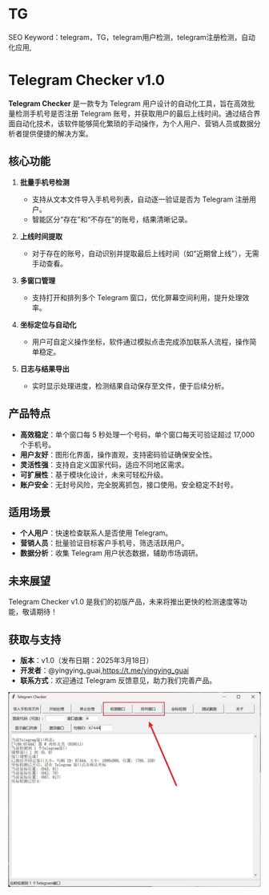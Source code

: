 # TG
SEO Keyword：telegram，TG，telegram用户检测，telegram注册检测，自动化应用,
# Telegram Checker v1.0

**Telegram Checker** 是一款专为 Telegram 用户设计的自动化工具，旨在高效批量检测手机号是否注册 Telegram 账号，并获取用户的最后上线时间。通过结合界面自动化技术，该软件能够简化繁琐的手动操作，为个人用户、营销人员或数据分析者提供便捷的解决方案。

## 核心功能

1. **批量手机号检测**  
   - 支持从文本文件导入手机号列表，自动逐一验证是否为 Telegram 注册用户。  
   - 智能区分“存在”和“不存在”的账号，结果清晰记录。

2. **上线时间提取**  
   - 对于存在的账号，自动识别并提取最后上线时间（如“近期曾上线”），无需手动查看。

3. **多窗口管理**  
   - 支持打开和排列多个 Telegram 窗口，优化屏幕空间利用，提升处理效率。

4. **坐标定位与自动化**  
   - 用户可自定义操作坐标，软件通过模拟点击完成添加联系人流程，操作简单稳定。

5. **日志与结果导出**  
   - 实时显示处理进度，检测结果自动保存至文件，便于后续分析。

## 产品特点

- **高效稳定**：单个窗口每 5 秒处理一个号码，单个窗口每天可验证超过 17,000 个手机号。  
- **用户友好**：图形化界面，操作直观，支持密码验证确保安全性。  
- **灵活性强**：支持自定义国家代码，适应不同地区需求。  
- **可扩展性**：基于模块化设计，未来可轻松升级。
- **账户安全**：无封号风险，完全脱离抓包，接口使用。安全稳定不封号。

## 适用场景

- **个人用户**：快速检查联系人是否使用 Telegram。  
- **营销人员**：批量验证目标客户手机号，筛选活跃用户。  
- **数据分析**：收集 Telegram 用户状态数据，辅助市场调研。


## 未来展望

Telegram Checker v1.0 是我们的初版产品，未来将推出更快的检测速度等功能，敬请期待！

## 获取与支持

- **版本**：v1.0（发布日期：2025年3月18日）  
- **开发者**：@yingying_guai,https://t.me/yingying_guai
- **联系方式**：欢迎通过 Telegram 反馈意见，助力我们完善产品。

![image](photo_2025-03-19_14-07-20.jpg)
